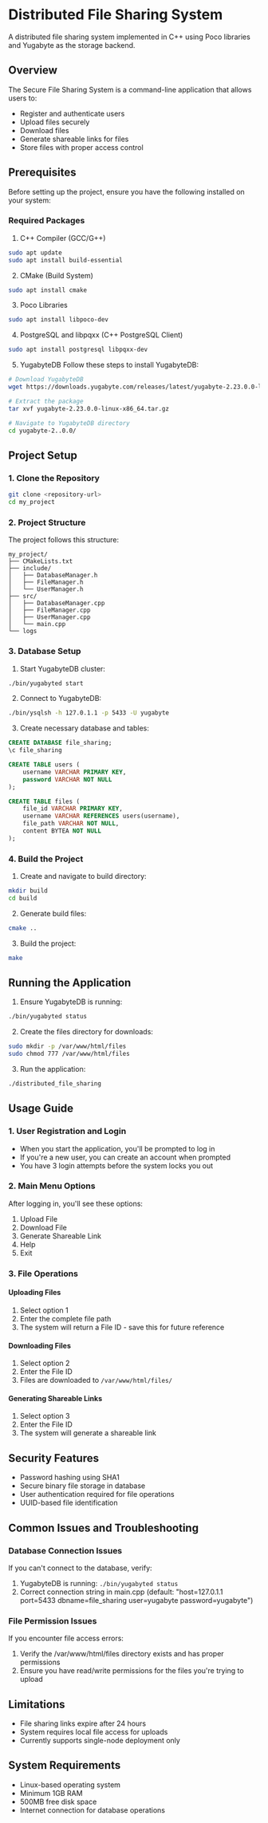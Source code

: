 # Distributed File Sharing System
A distributed file sharing system implemented in C++ using Poco libraries and Yugabyte as the storage backend.

## Overview
The Secure File Sharing System is a command-line application that allows users to:
- Register and authenticate users
- Upload files securely
- Download files
- Generate shareable links for files
- Store files with proper access control

## Prerequisites
Before setting up the project, ensure you have the following installed on your system:

### Required Packages
1. C++ Compiler (GCC/G++)
```bash
sudo apt update
sudo apt install build-essential
```

2. CMake (Build System)
```bash
sudo apt install cmake
```

3. Poco Libraries
```bash
sudo apt install libpoco-dev
```

4. PostgreSQL and libpqxx (C++ PostgreSQL Client)
```bash
sudo apt install postgresql libpqxx-dev
```

5. YugabyteDB
Follow these steps to install YugabyteDB:
```bash
# Download YugabyteDB
wget https://downloads.yugabyte.com/releases/latest/yugabyte-2.23.0.0-linux-x86_64.tar.gz

# Extract the package
tar xvf yugabyte-2.23.0.0-linux-x86_64.tar.gz

# Navigate to YugabyteDB directory
cd yugabyte-2..0.0/
```

## Project Setup

### 1. Clone the Repository
```bash
git clone <repository-url>
cd my_project
```

### 2. Project Structure
The project follows this structure:
```
my_project/
├── CMakeLists.txt
├── include/
│   ├── DatabaseManager.h
│   ├── FileManager.h
│   └── UserManager.h
├── src/
│   ├── DatabaseManager.cpp
│   ├── FileManager.cpp
│   ├── UserManager.cpp
│   └── main.cpp
└── logs
```

### 3. Database Setup

1. Start YugabyteDB cluster:
```bash
./bin/yugabyted start
```

2. Connect to YugabyteDB:
```bash
./bin/ysqlsh -h 127.0.1.1 -p 5433 -U yugabyte
```

3. Create necessary database and tables:
```sql
CREATE DATABASE file_sharing;
\c file_sharing

CREATE TABLE users (
    username VARCHAR PRIMARY KEY,
    password VARCHAR NOT NULL
);

CREATE TABLE files (
    file_id VARCHAR PRIMARY KEY,
    username VARCHAR REFERENCES users(username),
    file_path VARCHAR NOT NULL,
    content BYTEA NOT NULL
);
```

### 4. Build the Project

1. Create and navigate to build directory:
```bash
mkdir build
cd build
```

2. Generate build files:
```bash
cmake ..
```

3. Build the project:
```bash
make
```

## Running the Application

1. Ensure YugabyteDB is running:
```bash
./bin/yugabyted status
```

2. Create the files directory for downloads:
```bash
sudo mkdir -p /var/www/html/files
sudo chmod 777 /var/www/html/files
```

3. Run the application:
```bash
./distributed_file_sharing
```

## Usage Guide

### 1. User Registration and Login
- When you start the application, you'll be prompted to log in
- If you're a new user, you can create an account when prompted
- You have 3 login attempts before the system locks you out

### 2. Main Menu Options
After logging in, you'll see these options:
1. Upload File
2. Download File
3. Generate Shareable Link
4. Help
5. Exit

### 3. File Operations

#### Uploading Files
1. Select option 1
2. Enter the complete file path
3. The system will return a File ID - save this for future reference

#### Downloading Files
1. Select option 2
2. Enter the File ID
3. Files are downloaded to `/var/www/html/files/`

#### Generating Shareable Links
1. Select option 3
2. Enter the File ID
3. The system will generate a shareable link

## Security Features
- Password hashing using SHA1
- Secure binary file storage in database
- User authentication required for file operations
- UUID-based file identification

## Common Issues and Troubleshooting

### Database Connection Issues
If you can't connect to the database, verify:
1. YugabyteDB is running: `./bin/yugabyted status`
2. Correct connection string in main.cpp (default: "host=127.0.1.1 port=5433 dbname=file_sharing user=yugabyte password=yugabyte")

### File Permission Issues
If you encounter file access errors:
1. Verify the /var/www/html/files directory exists and has proper permissions
2. Ensure you have read/write permissions for the files you're trying to upload

## Limitations
- File sharing links expire after 24 hours
- System requires local file access for uploads
- Currently supports single-node deployment only

## System Requirements
- Linux-based operating system
- Minimum 1GB RAM
- 500MB free disk space
- Internet connection for database operations


